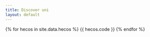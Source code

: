 ```yaml
---
title: Discover uni
layout: default
---
```


{% for hecos in site.data.hecos %}
    {{ hecos.code }}
{% endfor %}
